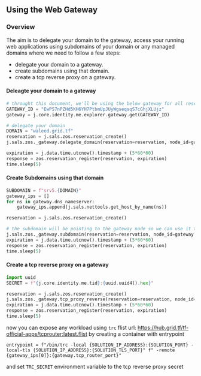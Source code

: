 ## Using the Web Gateway


### Overview

The aim is to delegate your domain to the gateway, access your running web applications using subdomains of your domain or any managed domains where we need to follow a few steps:

- delegate your domain to a gateway.
- create subdomains using that domain.
- create a tcp reverse proxy on a gateway.

#### Deleagte your domain to a gateway

```python
# throught this document, we'll be using the below gateway for all reservations
GATEWAY_ID = "EwPS7nPZHd5KH6YH7PtbmUpJUyWgseqsqS7cGhjXLUjz"
gateway = j.core.identity.me.explorer.gateway.get(GATEWAY_ID)

# delegate your domain
DOMAIN = "waleed.grid.tf"
reservation = j.sals.zos.reservation_create()
j.sals.zos._gateway.delegate_domain(reservation=reservation, node_id=gateway.node_id, domain=DOMAIN)

expiration = j.data.time.utcnow().timestamp + (5*60*60)
response = zos.reservation_register(reservation, expiration)
time.sleep(5)


```


#### Create Subdomains using that domain
```python
SUBDOMAIN = f"srv5.{DOMAIN}"
gateway_ips = []
for ns in gateway.dns_nameserver:
    gateway_ips.append(j.sals.nettools.get_host_by_name(ns))

reservation = j.sals.zos.reservation_create()

# the subdomain will be pointing to the gateway node so we can use it to expose a workload using the tcp reverse proxy
j.sals.zos._gateway.subdomain(reservation=reservation, node_id=gateway.node_id, domain=SUBDOMAIN, ips=gateway_ips)
expiration = j.data.time.utcnow().timestamp + (5*60*60)
response = zos.reservation_register(reservation, expiration)
time.sleep(5)

```


#### Create a tcp reverse proxy on a gateway
```python
import uuid
SECRET = f"{j.core.identity.me.tid}:{uuid.uuid4().hex}"

reservation = j.sals.zos.reservation_create()
j.sals.zos._gateway.tcp_proxy_reverse(reservation=reservation, node_id=gateway.node_id, domain=SUBDOMAIN, secret=SECRET)
expiration = j.data.time.utcnow().timestamp + (5*60*60)
response = zos.reservation_register(reservation, expiration)
time.sleep(5)

```

now you can expose any workload using `trc` flist url: https://hub.grid.tf/tf-official-apps/tcprouter:latest.flist by creating a container with entrypoint

```
entrypoint = f"/bin/trc -local {SOLUTION_IP_ADDRESS}:{SOLUTION_PORT} -local-tls {SOLUTION_IP_ADDRESS}:{SOLUTION_TLS_PORT}" f" -remote {gateway_ips[0]}:{gateway.tcp_router_port}"
```

and set `TRC_SECRET` environment variable to the tcp reverse proxy secret
